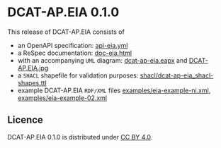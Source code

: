 # DCAT-AP.EIA 0.1.0

This release of DCAT-AP.EIA consists of
- an OpenAPI specification: [api-eia.yml](api-eia.yml)
- a ReSpec documentation: [doc-eia.html](doc-eia.html)
- with an accompanying `UML` diagram: [dcat-ap-eia.eapx](dcat-ap-eia.eapx) and [DCAT-AP.EIA.jpg](DCAT-AP.EIA.jpg)
- a `SHACL` shapefile for validation purposes: [shacl/dcat-ap-eia_shacl-shapes.ttl](shacl/dcat-ap-eia_shacl-shapes.ttl)
- example DCAT-AP.EIA `RDF/XML` files [examples/eia-example-ni.xml](examples/eia-example-ni.xml), [examples/eia-example-02.xml](examples/eia-example-02.xml)

## Licence

DCAT-AP.EIA 0.1.0 is distributed under [CC BY 4.0](https://creativecommons.org/licenses/by/4.0/).
